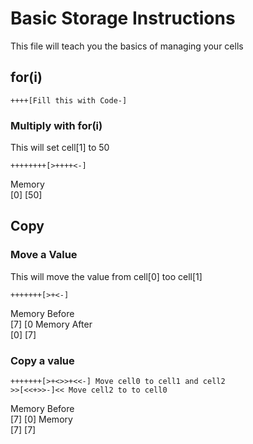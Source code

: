 Basic Storage Instructions
=

This file will teach you the basics of managing your cells

for(i)
-
```brainfuck
++++[Fill this with Code-]
```
### Multiply with for(i)
This will set cell\[1] to 50
```brainfuck
++++++++[>++++<-]
```
Memory<br>
\[0] \[50]

Copy
-
### Move a Value
This will move the value from cell\[0] too cell\[1]
```brainfuck
+++++++[>+<-]
```
Memory Before<br>
\[7] \[0
Memory After<br>
\[0] \[7]

### Copy a value
```brainfuck
+++++++[>+<>>+<<-] Move cell0 to cell1 and cell2
>>[<<+>>-]<< Move cell2 to to cell0
```
Memory Before<br>
\[7] \[0]
Memory<br>
\[7] \[7]
